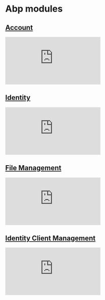 ﻿# Abp modules

## [Account](/modules/account/README.md)

[![NuGet](https://img.shields.io/nuget/v/Passingwind.Abp.Account.Application?style=flat-square)](https://www.nuget.org/packages?q=Passingwind.Abp.Account)

## [Identity](/modules/identity/README.md)

[![NuGet](https://img.shields.io/nuget/v/Passingwind.Abp.Identity.Application?style=flat-square)](https://www.nuget.org/packages?q=Passingwind.Abp.Identity)

## [File Management](/modules/file-management/README.md)

[![NuGet](https://img.shields.io/nuget/v/Passingwind.Abp.FileManagement.Application?style=flat-square)](https://www.nuget.org/packages?q=Passingwind.Abp.FileManagement)

## [Identity Client Management](/modules/identity-client-management/README.md)

[![NuGet](https://img.shields.io/nuget/v/Passingwind.Abp.IdentityClientManagement.Application?style=flat-square)](https://www.nuget.org/packages?q=Passingwind.Abp.IdentityClientManagement)

